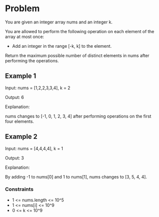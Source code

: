 # Problem

You are given an integer array nums and an integer k.

You are allowed to perform the following operation on each element of the array at most once:

- Add an integer in the range [-k, k] to the element.

Return the maximum possible number of distinct elements in nums after performing the operations.

## Example 1

Input: nums = [1,2,2,3,3,4], k = 2

Output: 6

Explanation:

nums changes to [-1, 0, 1, 2, 3, 4] after performing operations on the first four elements.

## Example 2

Input: nums = [4,4,4,4], k = 1

Output: 3

Explanation:

By adding -1 to nums[0] and 1 to nums[1], nums changes to [3, 5, 4, 4].

### Constraints

- 1 <= nums.length <= 10^5
- 1 <= nums[i] <= 10^9
- 0 <= k <= 10^9
